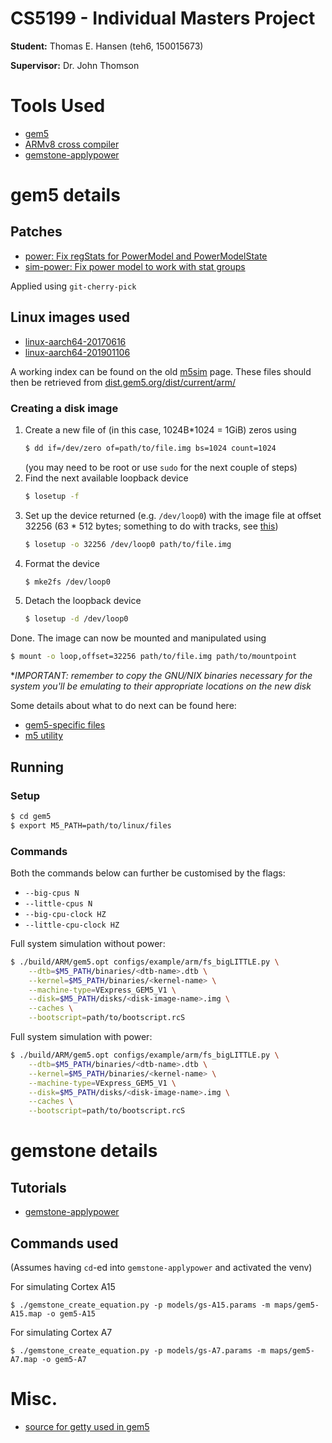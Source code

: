 # CS5199 - Individual Masters Project
**Student:** Thomas E. Hansen (teh6, 150015673)

**Supervisor:** Dr. John Thomson


# Tools Used
- [gem5](http://www.gem5.org/)
- [ARMv8 cross compiler](https://developer.arm.com/tools-and-software/open-source-software/developer-tools/gnu-toolchain/gnu-a/downloads)
- [gemstone-applypower](https://github.com/mattw200/gemstone-applypower)


# gem5 details
## Patches
- [power: Fix regStats for PowerModel and PowerModelState](https://gem5-review.googlesource.com/c/public/gem5/+/26643)
- [sim-power: Fix power model to work with stat groups](https://gem5-review.googlesource.com/c/public/gem5/+/26785)

Applied using `git-cherry-pick`

## Linux images used
- [linux-aarch64-20170616](http://dist.gem5.org/dist/current/arm/aarch-system-20170616.tar.xz)
- [linux-aarch64-201901106](http://dist.gem5.org/dist/current/arm/aarch-system-201901106.tar.bz2)

A working index can be found on the old
[m5sim](http://m5sim.org/dist/current/arm/) page. These files should then be
retrieved from
[dist.gem5.org/dist/current/arm/](http://dist.gem5.org/dist/current/arm/)
### Creating a disk image
1. Create a new file of (in this case, 1024B*1024 = 1GiB) zeros using
   ```bash
   $ dd if=/dev/zero of=path/to/file.img bs=1024 count=1024
   ```
   (you may need to be root or use `sudo` for the next couple of steps)
2. Find the next available loopback device
   ```bash
   $ losetup -f
   ```
3. Set up the device returned (e.g. `/dev/loop0`) with the image file at offset
   32256 (63 * 512 bytes; something to do with tracks, see
   [this](https://www.gem5.org/documentation/general_docs/fullsystem/disks))
   ```bash
   $ losetup -o 32256 /dev/loop0 path/to/file.img
   ```
4. Format the device
   ```bash
   $ mke2fs /dev/loop0
   ```
5. Detach the loopback device
   ```bash
   $ losetup -d /dev/loop0
   ```

Done. The image can now be mounted and manipulated using
```bash
$ mount -o loop,offset=32256 path/to/file.img path/to/mountpoint
```

**IMPORTANT: remember to copy the GNU/*NIX binaries necessary for the system
you'll be emulating to their appropriate locations on the new disk**

Some details about what to do next can be found here:
- [gem5-specific files](https://www.gem5.org/documentation/general_docs/fullsystem/disks#setting-up-gem5-specific-files)
- [m5 utility](https://www.gem5.org/documentation/general_docs/m5ops/)

## Running
### Setup
```bash
$ cd gem5
$ export M5_PATH=path/to/linux/files
```
### Commands
Both the commands below can further be customised by the flags:
- `--big-cpus N`
- `--little-cpus N`
- `--big-cpu-clock HZ`
- `--little-cpu-clock HZ`

Full system simulation without power:
```bash
$ ./build/ARM/gem5.opt configs/example/arm/fs_bigLITTLE.py \
    --dtb=$M5_PATH/binaries/<dtb-name>.dtb \
    --kernel=$M5_PATH/binaries/<kernel-name> \
    --machine-type=VExpress_GEM5_V1 \
    --disk=$M5_PATH/disks/<disk-image-name>.img \
    --caches \
    --bootscript=path/to/bootscript.rcS
```
Full system simulation with power:
```bash
$ ./build/ARM/gem5.opt configs/example/arm/fs_bigLITTLE.py \
    --dtb=$M5_PATH/binaries/<dtb-name>.dtb \
    --kernel=$M5_PATH/binaries/<kernel-name> \
    --machine-type=VExpress_GEM5_V1 \
    --disk=$M5_PATH/disks/<disk-image-name>.img \
    --caches \
    --bootscript=path/to/bootscript.rcS
```


# gemstone details
## Tutorials
- [gemstone-applypower](http://gemstone.ecs.soton.ac.uk/gemstone-website/gemstone/tutorial-gemstone-apply-power.html)

## Commands used
(Assumes having `cd`-ed into `gemstone-applypower` and activated the venv)

For simulating Cortex A15
```
$ ./gemstone_create_equation.py -p models/gs-A15.params -m maps/gem5-A15.map -o gem5-A15
```

For simulating Cortex A7
```
$ ./gemstone_create_equation.py -p models/gs-A7.params -m maps/gem5-A7.map -o gem5-A7
```


# Misc.
- [source for getty used in gem5](https://git.busybox.net/busybox/tree/loginutils/getty.c?h=1_21_stable&id=41f7885f06612edcd525782f7ce3e75bd9a0d787)

